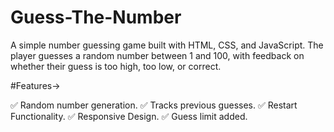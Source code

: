 # Guess-The-Number
A simple number guessing game built with HTML, CSS, and JavaScript. The player guesses a random number between 1 and 100, with feedback on whether their guess is too high, too low, or correct.

#Features->

 ✅ Random number generation.
 ✅ Tracks previous guesses.
 ✅ Restart Functionality.
 ✅ Responsive Design.
 ✅ Guess limit added.
